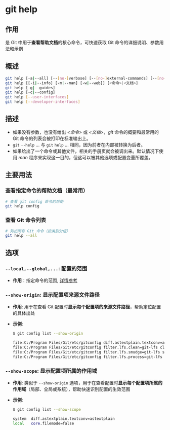 # git help

## 作用

是 Git 中用于**查看帮助文档**的核心命令，可快速获取 Git 命令的详细说明、参数用法和示例

## 概述

```bash
git help [-a|--all] [--[no-]verbose] [--[no-]external-commands] [--[no-]aliases]
git help [[-i|--info] [-m|--man] [-w|--web]] [<命令>|<文档>]
git help [-g|--guides]
git help [-c|--config]
git help [--user-interfaces]
git help [--developer-interfaces]
```

## 描述

* 如果没有参数，也没有给出 *<命令>* 或 *<文档>*，*git* 命令的概要和最常用的 Git 命令的列表会被打印在标准输出上。
* `git` `--help` ... 与 `git` `help` ... 相同，因为前者在内部被转换为后者。
* 如果给出了一个命令或其他文件，相关的手册页就会被调出来。默认情况下使用 *man* 程序来实现这一目的，但这可以被其他选项或配置变量所覆盖。

## 主要用法

### 查看指定命令的帮助文档（最常用）

```bash
# 查看 git config 命令的帮助
git help config
```

### 查看 Git 命令列表

```bash
# 列出所有 Git 命令（按类别分组）
git help --all
```

## 选项

### `--local,--global,...`: 配置的范围

- **作用**：指定命令的范围, [详情参考](#配置层级-优先级)

### `--show-origin`: 显示配置项来源文件路径

* **作用**: 用于在查看 Git 配置时**显示每个配置项的来源文件路径**，帮助定位配置的具体出处

* **示例**:

  ```bash
  $ git config list --show-origin
  
  file:C:/Program Files/Git/etc/gitconfig diff.astextplain.textconv=astextplain
  file:C:/Program Files/Git/etc/gitconfig filter.lfs.clean=git-lfs clean -- %f
  file:C:/Program Files/Git/etc/gitconfig filter.lfs.smudge=git-lfs smudge -- %f
  file:C:/Program Files/Git/etc/gitconfig filter.lfs.process=git-lfs filter-process
  ```

### `--show-scope`: 显示配置项所属的作用域

* **作用**: 类似于 `--show-origin` 选项，用于在查看配置时**显示每个配置项所属的作用域**（局部、全局或系统），帮助快速识别配置的生效范围

* **示例**:

  ```bash
  $ git config list --show-scope
  
  system  diff.astextplain.textconv=astextplain
  local   core.filemode=false
  ```

  




